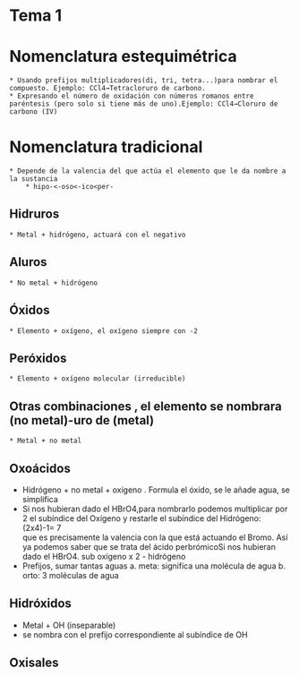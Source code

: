 # Tema 1
# Nomenclatura estequimétrica
    * Usando prefijos multiplicadores(di, tri, tetra...)para nombrar el compuesto. Ejemplo: CCl4→Tetracloruro de carbono.
    * Expresando el número de oxidación con números romanos entre paréntesis (pero solo si tiene más de uno).Ejemplo: CCl4→Cloruro de carbono (IV)
#  Nomenclatura tradicional
    * Depende de la valencia del que actúa el elemento que le da nombre a la sustancia
        * hipo-<-oso<-ico<per-
        
## Hidruros
    * Metal + hidrógeno, actuará con el negativo
## Aluros
    * No metal + hidrógeno
## Óxidos
    * Elemento + oxígeno, el oxígeno siempre con -2
## Peróxidos
    * Elemento + oxígeno molecular (irreducible)
## Otras combinaciones , el elemento se nombrara (no metal)-uro de (metal)
    * Metal + no metal
## Oxoácidos
  * Hidrógeno + no metal + oxígeno . Formula el óxido, se le añade agua, se simplifica
  * Si nos hubieran dado el HBrO4,para nombrarlo podemos multiplicar por 2 el subíndice del Oxígeno y restarle el subíndice del Hidrógeno: (2x4)-1=  7    
    que es precisamente la valencia con la que está actuando el Bromo. Así ya podemos saber que se trata del ácido perbrómicoSi nos hubieran dado el HBrO4.
    sub oxígeno x 2 - hidrógeno
  * Prefijos, sumar tantas aguas
      a. meta: significa una molécula de agua
      b. orto: 3 moléculas de agua
## Hidróxidos
  * Metal + OH (inseparable)
  * se nombra con el prefijo correspondiente al subíndice de OH
## Oxisales
